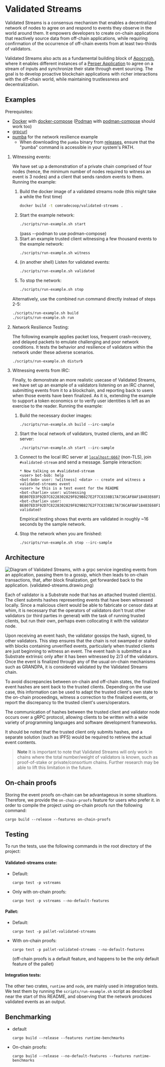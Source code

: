# Validated Streams
Validated Streams is a consensus mechanism that enables a decentralized network of nodes to agree on and respond to events they observe in the world around them. It empowers developers to create on-chain applications that reactively source data from off-chain applications, while requiring confirmation of the occurrence of off-chain events from at least two-thirds of validators.

Validated Streams also acts as a fundamental building block of [Apocryph](https://apocryph.network/), where it enables different instances of a [Perper Application](https://github.com/obecto/perper) to agree on a stream of inputs and synchronize their state through event sourcing. The goal is to develop proactive blockchain applications with richer interactions with the off-chain world, while maintaining trustlessness and decentralization.

## Examples

Prerequisites:

* [Docker](https://docs.docker.com/get-docker/) with [docker-compose](https://docs.docker.com/compose/install/) ([Podman](https://github.com/containers/podman) with [podman-compose](https://github.com/containers/podman-compose) should work too)
* [grpcurl](https://github.com/fullstorydev/grpcurl)
* [pumba](https://github.com/alexei-led/pumba/releases) for the network resilience example
    * When downloading the `pumba` binary from [releases](https://github.com/alexei-led/pumba/releases), ensure that the "pumba" command is accessible in your system's PATH.

1. Witnessing events:

    We have set up a demonstration of a private chain comprised of four nodes (hence, the minimum number of nodes required to witness an event is 3 nodes) and a client that sends random events to them.
    Running the example:

    1. Build the docker image of a validated streams node (this might take a while the first time)
        ```bash
        docker build -t comradecoop/validated-streams .
        ```
    2. Start the example network:
        ```bash
        ./scripts/run-example.sh start
        ```
        (pass --podman to use podman-compose)
    3. Start an example trusted client witnessing a few thousand events to the example network:
        ```bash
        ./scripts/run-example.sh witness
        ```
    4. (in another shell) Listen for validated events:
        ```bash
        ./scripts/run-example.sh validated
        ```
    5. To stop the network:
        ```bash
        ./scripts/run-example.sh stop
        ```

    Alternatively, use the combined run command directly instead of steps 2-5:
    ```bash
    ./scripts/run-example.sh build
    ./scripts/run-example.sh run
    ```
2. Network Resilience Testing:

    The following example applies packet loss, frequent crash-recovery, and delayed packets to emulate challenging and poor network conditions. It tests the behavior and resilience of validators within the network under these adverse scenarios.

    ```
    ./scripts/run-example.sh disturb
    ```
3. Witnessing events from IRC:

    Finally, to demonstrate an more realistic usecase of Validated Streams, we have set up an example of a validators listening on an IRC channel, submitting events from it to a blockchain, and reporting back to users when those events have been finalized. As it is, extending the example to support a token economics or to verify user identities is left as an exercise to the reader.
    Running the example:

    1. Build the necessary docker images:
        ```
        ./scripts/run-example.sh build --irc-sample
        ```
    2. Start the local network of validators, trusted clients, and an IRC server:
        ```
        ./scripts/run-example.sh start --irc-sample
        ```
    3. Connect to the local IRC server at [`localhost:6667`](irc://localhost:6667/validated-stream) (non-TLS), join `#validated-stream` and send a message. Sample interaction:
        ```
        * Now talking on #validated-stream
        <user> bot-bob: help
        <bot-bob> user: !w[itness] <data> -- create and witness a validated-streams event
        <user> !w this is a test event for the README
        <bot-charlie> user: witnessing BE807ED3F92D7C8228302829F829B827E2F7C8338B17A736CAF8AF18403E68F1...
        <bot-charlie> user: BE807ED3F92D7C8228302829F829B827E2F7C8338B17A736CAF8AF18403E68F1 validated!
        ```

        Empirical testing shows that events are validated in roughly ~16 seconds by the sample network.
    4. Stop the network when you are finished:
        ```
        ./scripts/run-example.sh stop --irc-sample
        ```

## Architecture
![Diagram of Validated Streams, with a grpc service ingesting events from an application, passing them to a gossip, which then leads to on-chain transactions, that, after block finalization, get forwarded back to the application. (validated-streams.drawio.png)](https://user-images.githubusercontent.com/5276727/211316562-ad73fdd0-0dec-4543-884e-fe60cb09ee7a.png)

Each of validator is a Substrate node that has an attached trusted client(s). The client submits hashes representing events that have been witnessed locally. Since a malicious client would be able to fabricate or censor data at whim, it is necessary that the operators of validators don't trust other validators (or third parties in general) with the task of running trusted clients, but run their own, perhaps even collocating it with the validator node.

Upon receiving an event hash, the validator gossips the hash, signed, to other validators. This step ensures that the chain is not swamped or stalled with blocks containing unverified events, particularly when trusted clients are just beginning to witness an event. The event hash is submitted as a Substrate extrinsic only after it has been witnessed by 2/3 of the validators. Once the event is finalized through any of the usual on-chain mechanisms such as GRANDPA, it is considered validated by the Validated Streams chain.

To avoid discrepancies between on-chain and off-chain states, the finalized event hashes are sent back to the trusted clients. Depending on the use case, this information can be used to adapt the trusted client's own state to the on-chain proceedings, witness a correction to the finalized events, or report the discrepancy to the trusted client's users/operators.

The communication of hashes between the trusted client and validator node occurs over a gRPC protocol, allowing clients to be written with a wide variety of programming languages and software development frameworks.

It should be noted that the trusted client only submits hashes, and a separate solution (such as IPFS) would be required to retrieve the actual event contents.

> __Note__
It is important to note that Validated Streams will only work in chains where the total number/weight of validators is known, such as proof-of-stake or private/consortium chains. Further research may be able to lift this limitation in the future.

## On-chain proofs

Storing the event proofs on-chain can be advantageous in some situations. Therefore, we provide the `on-chain-proofs` feature for users who prefer it. in order to compile the project using on-chain proofs run the following command:

```
cargo build --release --features on-chain-proofs
```

## Testing
To run the tests, use the following commands in the root directory of the project:

#### Validated-streams crate:
* Default:
  ```
  cargo test -p vstreams
  ```
* Only with on-chain proofs:
    ```
    cargo test -p vstreams --no-default-features
    ```
#### Pallet:
* Default:

    ```
    cargo test -p pallet-validated-streams
    ```
* With on-chain proofs:
    ```
    cargo test -p pallet-validated-streams --no-default-features
    ```
    (off-chain proofs is a default feature, and happens to be the only default feature of the pallet)
#### Integration tests:

The other two crates, `runtime` and `node`, are mainly used in integration tests. We test them by running the `scripts/run-example.sh` script as described near the start of this README, and observing that the network produces validated events as an output.

## Benchmarking

* default
    ```
    cargo build --release --features runtime-benchmarks
    ```
* On-chain proofs:
    ```
    cargo build --release --no-default-features --features runtime-benchmarks
    ```
